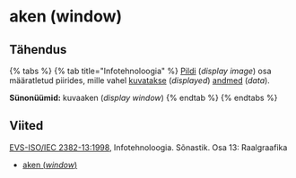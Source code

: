 # aken (window)

## Tähendus

{% tabs %}
{% tab title="Infotehnoloogia" %}
[Pildi](pilt-display-image.md) (_display image_) osa määratletud piirides, mille vahel [kuvatakse](kuva-display.md) (_displayed_) [andmed](andmed-data.md) (_data_).

**Sünonüümid:** kuvaaken (_display window_)
{% endtab %}
{% endtabs %}

## Viited

[EVS-ISO/IEC 2382-13:1998](http://www.evs.ee/tooted/evs-iso-iec-2382-13-1998), Infotehnoloogia. Sõnastik. Osa 13: Raalgraafika

* [aken (_window_)](https://www.eki.ee/dict/its/index.cgi?Q=D2CDF192-6C03-1014-88DC-FC5F0DBED45A\&F=GUID\&C01=1\&C02=0\&C10=1)
